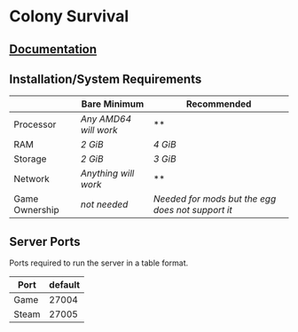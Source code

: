 # Colony Survival

## [Documentation](https://colonysurvival.fandom.com/wiki/Dedicated_Server)


## Installation/System Requirements
<!--Make changes to reflect the server minimum/recommended hardware specs-->
|  | Bare Minimum | Recommended |
|---------|---------|---------|
| Processor | *Any AMD64 will work* | ** |
| RAM | *2 GiB* | *4 GiB* |
| Storage | *2 GiB* | *3 GiB* |
| Network | *Anything will work* | ** |
| Game Ownership | *not needed* | *Needed for mods but the egg does not support it* |

## Server Ports

Ports required to run the server in a table format.

| Port    | default |
|---------|---------|
| Game    | 27004   |
| Steam   | 27005   |
